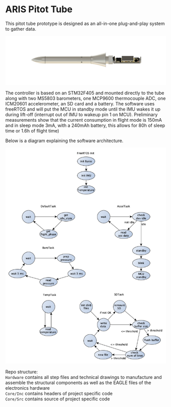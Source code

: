# ARIS Pitot Tube 

This pitot tube prototype is designed as an all-in-one plug-and-play system to gather data.  
<p align="center">
  <img src="Docs/render.png" />
</p>
The controller is based on an STM32F405 and mounted directly to the tube along with two MS5803 barometers, one MCP9600 thermocouple ADC, one ICM20601 accelerometer, an SD card and a battery.  
The software uses freeRTOS and will put the MCU in standby mode until the IMU wakes it up during lift-off (interrupt out of IMU to wakeup pin 1 on MCU).  
Preliminary measurements show that the current consumption in flight mode is 150mA and in sleep mode 3mA, with a 240mAh battery, this allows for 80h of sleep time or 1.6h of flight time)  

Below is a diagram explaining the software architecture.  
<p align="center">
  <img src="Docs/freeRTOS.png" />
</p>
  
Repo structure:  
`Hardware` contains all step files and technical drawings to manufacture and assemble the structural components as well as the EAGLE files of the electronics hardware  
`Core/Inc` contains headers of project specific code  
`Core/Src` contains source of project specific code
